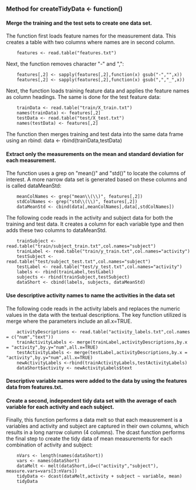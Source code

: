 ### Method for createTidyData <- function()

#### Merge the training and the test sets to create one data set.
The function first loads feature names for the measurement data. This creates a table with two columns where names are in second column.

        features <- read.table("features.txt")

Next, the function removes character "-" and ",":

        features[,2] <- sapply(features[,2],function(x) gsub("-","",x))
        features[,2] <- sapply(features[,2],function(x) gsub(",","_",x))

Next, the function loads training feature data and applies the feature names as column headings.  The same is done for the test feature data:

        trainData <- read.table("train/X_train.txt")
        names(trainData) <- features[,2]
        testData <- read.table("test/X_test.txt")
        names(testData) <- features[,2]

The function then merges training and test data into the same data frame using an rbind:
        data <- rbind(trainData,testData)

#### Extract only the measurements on the mean and standard deviation for each measurement. 

The function uses a grep on "mean()" and "std()" to locate the columns of interest. A more narrow data set is generated based on these columns and is called dataMeanStd:

        meanColNames <- grep("mean\\(\\)", features[,2])
        stdColNames <- grep("std\\(\\)", features[,2])        
        dataMeanStd <- cbind(data[,meanColNames],data[,stdColNames])

The following code reads in the activity and subject data for both the training and test data.  It creates a column for each variable type and then adds these two columns to dataMeanStd. 

        trainSubject <- read.table("train/subject_train.txt",col.names="subject")
        trainLabel <- read.table("train/y_train.txt",col.names="activity")
        testSubject <- read.table("test/subject_test.txt",col.names="subject")
        testLabel <- read.table("test/y_test.txt",col.names="activity")
        labels <- rbind(trainLabel,testLabel)
        subjects <- rbind(trainSubject,testSubject)
        dataShort <- cbind(labels, subjects, dataMeanStd)

#### Use descriptive activity names to name the activities in the data set

The following code reads in the activity labels and replaces the numeric values in the data with the textual descriptions.  The key function utilized is merge where the parameters include an all.x=TRUE.

        activityDescriptions <- read.table("activity_labels.txt",col.names = c("num","text"))
        trainActivityLabels <- merge(trainLabel,activityDescriptions,by.x = "activity",by.y="num",all.x=TRUE)
        testActivityLabels <- merge(testLabel,activityDescriptions,by.x = "activity",by.y="num",all.x=TRUE)
        newActivityLabels <-rbind(trainActivityLabels,testActivityLabels)
        dataShort$activity <- newActivityLabels$text

#### Descriptive variable names were added to the data by using the features data from features.txt. 

#### Create a second, independent tidy data set with the average of each variable for each activity and each subject. 

Finally, this function performs a data melt so that each meausrement is a variables and activity and subject are captured in their own columns, which results in a long narrow column (4 columns). The dcast function performs the final step to create the tidy data of mean measurements for each combination of activity and subject:

        nVars <- length(names(dataShort))
        vars <- names(dataShort)
        dataMelt <- melt(dataShort,id=c("activity","subject"), measure.vars=vars[3:nVars])
        tidyData <- dcast(dataMelt,activity + subject ~ variable, mean)
        tidyData
    

